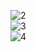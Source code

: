 ![2](https://dl.dropboxusercontent.com/s/2toslkbcwd9hhui/image_column2.png?dl=0)  
![3](https://dl.dropboxusercontent.com/s/jksihxq3m1pjlee/image_column3.png?dl=0)  
![4](https://dl.dropboxusercontent.com/s/7sbc1l2pjwlailv/image_column4.png?dl=0)  
